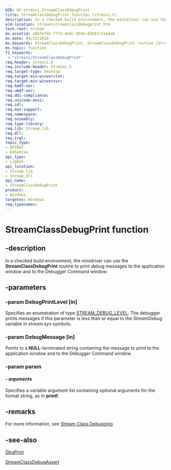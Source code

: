 ```yaml
---
UID: NF:strmini.StreamClassDebugPrint
title: StreamClassDebugPrint function (strmini.h)
description: In a checked build environment, the minidriver can use the StreamClassDebugPrint routine to print debug messages to the application window and to the Debugger Command window.
old-location: stream\streamclassdebugprint.htm
tech.root: stream
ms.assetid: a8b7efd2-7773-44dc-92de-85b03c31ada8
ms.date: 04/23/2018
ms.keywords: StreamClassDebugPrint, StreamClassDebugPrint routine [Streaming Media Devices], strclass-routines_858a2dd4-ee74-44de-9293-05bd804c315d.xml, stream.streamclassdebugprint, strmini/StreamClassDebugPrint
ms.topic: function
f1_keywords:
 - "strmini/StreamClassDebugPrint"
req.header: strmini.h
req.include-header: Strmini.h
req.target-type: Desktop
req.target-min-winverclnt: 
req.target-min-winversvr: 
req.kmdf-ver: 
req.umdf-ver: 
req.ddi-compliance: 
req.unicode-ansi: 
req.idl: 
req.max-support: 
req.namespace: 
req.assembly: 
req.type-library: 
req.lib: Stream.lib
req.dll: 
req.irql: 
topic_type:
- APIRef
- kbSyntax
api_type:
- LibDef
api_location:
- Stream.lib
- Stream.dll
api_name:
- StreamClassDebugPrint
product:
- Windows
targetos: Windows
req.typenames: 
---
```


# StreamClassDebugPrint function


## -description


In a checked build environment, the minidriver can use the <b>StreamClassDebugPrint</b> routine to print debug messages to the application window and to the Debugger Command window.


## -parameters




### -param DebugPrintLevel [in]

Specifies an enumeration of type <a href="https://docs.microsoft.com/windows-hardware/drivers/ddi/strmini/ne-strmini-stream_debug_level">STREAM_DEBUG_LEVEL</a>. The debugger prints messages if this parameter is less than or equal to the <i>StreamDebug</i> variable in <i>stream.sys</i> symbols.


### -param DebugMessage [in]

Points to a <b>NULL</b>-terminated string containing the message to print to the application window and to the Debugger Command window.


### -param param






#### - arguments

Specifies a variable argument list containing optional arguments for the format string, as in <b>printf</b>.


## -remarks



For more information, see <a href="https://docs.microsoft.com/windows-hardware/drivers/stream/stream-class-debugging">Stream Class Debugging</a>.




## -see-also




<a href="https://docs.microsoft.com/windows-hardware/drivers/ddi/wdm/nf-wdm-dbgprint">DbgPrint</a>



<a href="https://docs.microsoft.com/windows-hardware/drivers/ddi/strmini/nf-strmini-streamclassdebugassert">StreamClassDebugAssert</a>
 

 

